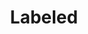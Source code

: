 ---
title: "Labeled"

categories: ['']

tags: ['Labeled']

arabic: ['موسمة', 'مصنفة']

publishers: ['تطبيقات الذكاء الاصطناعي في خدمة اللغة العربية']

types: "word"

slug: ""
---